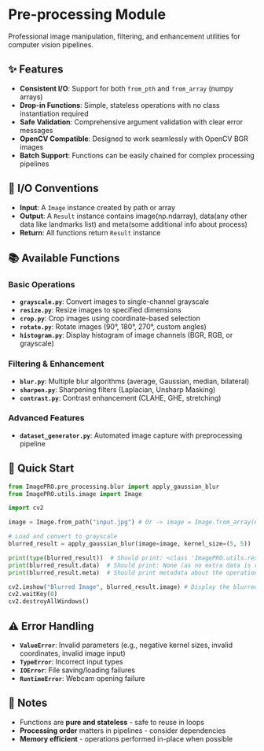 # Pre-processing Module

Professional image manipulation, filtering, and enhancement utilities for computer vision pipelines.

## ✨ Features

- **Consistent I/O**: Support for both `from_pth` and `from_array` (numpy arrays)
- **Drop-in Functions**: Simple, stateless operations with no class instantiation required
- **Safe Validation**: Comprehensive argument validation with clear error messages
- **OpenCV Compatible**: Designed to work seamlessly with OpenCV BGR images
- **Batch Support**: Functions can be easily chained for complex processing pipelines

## 🔧 I/O Conventions

- **Input**: A `Image` instance created by path or array
- **Output**: A `Result` instance contains image(np.ndarray), data(any other data like landmarks list) and meta(some additional info about process)
- **Return**: All functions return `Result` instance

## 📚 Available Functions

### **Basic Operations**
- **`grayscale.py`**: Convert images to single-channel grayscale
- **`resize.py`**: Resize images to specified dimensions
- **`crop.py`**: Crop images using coordinate-based selection
- **`rotate.py`**: Rotate images (90°, 180°, 270°, custom angles)
- **`histogram.py`**:  Display histogram of image channels (BGR, RGB, or grayscale)

### **Filtering & Enhancement**
- **`blur.py`**: Multiple blur algorithms (average, Gaussian, median, bilateral)
- **`sharpen.py`**: Sharpening filters (Laplacian, Unsharp Masking)
- **`contrast.py`**: Contrast enhancement (CLAHE, GHE, stretching)

### **Advanced Features**
- **`dataset_generator.py`**: Automated image capture with preprocessing pipeline

## 🚀 Quick Start

```python
from ImagePRO.pre_processing.blur import apply_gaussian_blur
from ImagePRO.utils.image import Image

import cv2

image = Image.from_path("input.jpg") # Or -> image = Image.from_array(np_image)

# Load and convert to grayscale
blurred_result = apply_gaussian_blur(image=image, kernel_size=(5, 5))

print(type(blurred_result))  # Should print: <class 'ImagePRO.utils.result.Result'>
print(blurred_result.data)  # Should print: None (as no extra data is returned in this function)
print(blurred_result.meta)  # Should print metadata about the operation

cv2.imshow("Blurred Image", blurred_result.image) # Display the blurred image
cv2.waitKey(0)
cv2.destroyAllWindows()
```

## ⚠️ Error Handling

- **`ValueError`**: Invalid parameters (e.g., negative kernel sizes, invalid coordinates, invalid image input)
- **`TypeError`**: Incorrect input types
- **`IOError`**: File saving/loading failures
- **`RuntimeError`**: Webcam opening failure 

## 📝 Notes

- Functions are **pure and stateless** - safe to reuse in loops
- **Processing order** matters in pipelines - consider dependencies
- **Memory efficient** - operations performed in-place when possible
